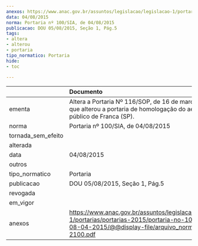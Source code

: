 ```yaml
---
anexos: https://www.anac.gov.br/assuntos/legislacao/legislacao-1/portarias/portarias-2015/portaria-no-100-sia-de-08-04-2015/@@display-file/arquivo_norma/PA2015-2100.pdf
data: 04/08/2015
norma: Portaria nº 100/SIA, de 04/08/2015
publicacao: DOU 05/08/2015, Seção 1, Pág.5
tags:
- altera
- alterou
- portaria
tipo_normatico: Portaria
hide: 
- toc 
 
---
```


|                    | Documento                                                                                                                                                        |
|:-------------------|:-----------------------------------------------------------------------------------------------------------------------------------------------------------------|
| ementa             | Altera a Portaria Nº 116/SOP, de 16 de março de 1995, que alterou a portaria de homologação do aeródromo público de Franca (SP).                                 |
| norma              | Portaria nº 100/SIA, de 04/08/2015                                                                                                                               |
| tornada_sem_efeito |                                                                                                                                                                  |
| alterada           |                                                                                                                                                                  |
| data               | 04/08/2015                                                                                                                                                       |
| outros             |                                                                                                                                                                  |
| tipo_normatico     | Portaria                                                                                                                                                         |
| publicacao         | DOU 05/08/2015, Seção 1, Pág.5                                                                                                                                   |
| revogada           |                                                                                                                                                                  |
| em_vigor           |                                                                                                                                                                  |
| anexos             | https://www.anac.gov.br/assuntos/legislacao/legislacao-1/portarias/portarias-2015/portaria-no-100-sia-de-08-04-2015/@@display-file/arquivo_norma/PA2015-2100.pdf |